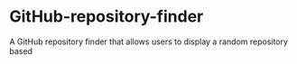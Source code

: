# GitHub-repository-finder
A GitHub repository finder that allows users to  display a random repository based
